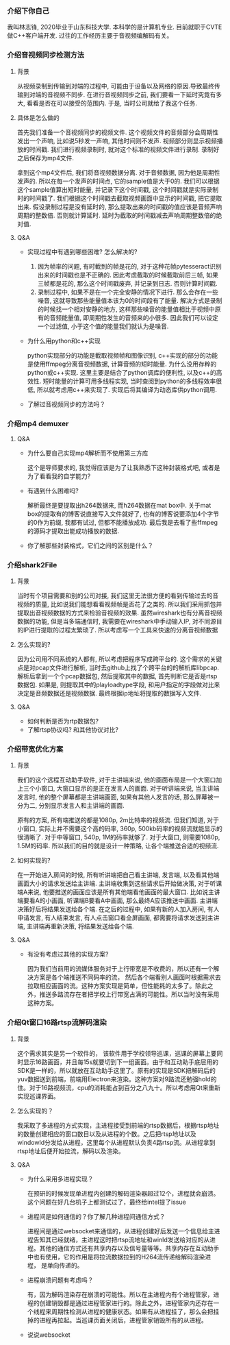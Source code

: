 ### 介绍下你自己

我叫林志锋, 2020毕业于山东科技大学. 本科学的是计算机专业.  目前就职于CVTE做C++客户端开发. 过往的工作经历主要于音视频编解码有关。



### 介绍音视频同步检测方法

1. 背景

   从视频录制到传输到对端的过程中, 可能由于设备以及网络的原因.导致最终传输到对端的音视频不同步.  在进行音视频同步之前, 我们要看一下延时究竟有多大, 看看是否在可以接受的范围内. 于是, 当时公司就给了我这个任务. 

2. 具体是怎么做的

   首先我们准备一个音视频同步的视频文件. 这个视频文件的音频部分会周期性发出一个声响, 比如说5秒发一声响, 其他时间则不发声. 视频部分则显示视频播放的时间戳. 我们进行视频录制时, 就对这个标准的视频文件进行录制. 录制好之后保存为mp4文件. 

   拿到这个mp4文件后, 我们将音视频数据分离. 对于音频数据, 因为他是周期性发声的. 所以在每一个发声的时间点, 它的sample值是大于0的. 我们可以根据这个sample值算出短时能量, 并记录下这个时间戳, 这个时间戳就是实际录制时的时间戳了. 我们根据这个时间戳去截取视频画面中显示的时间戳, 把它提取出来. 假设录制过程是没有延时的, 那么提取出来的时间戳的值应该是音频声响周期的整数倍. 否则就计算延时. 延时为截取的时间戳减去声响周期整数倍的绝对值.
   
3. Q&A

   * 实现过程中有遇到哪些困难? 怎么解决的?
   
     1. 因为帧率的问题, 有时截到的帧是花的, 对于这种花帧pytesseract识别出来的时间戳也是不正确的. 因此考虑截取的时候截取前后三帧, 如果三帧都是花的, 那么这个时间戳废弃, 并记录到日志. 否则计算时间戳.
     2. 录制过程中, 如果不是在一个完全安静的情况下进行. 那么会存在一些噪音, 这就导致那些能量值本该为0的时间段有了能量. 解决方式是录制的时候找一个相对安静的地方, 这样那些噪音的能量值相比于视频中原有的音频能量值, 即周期性发生的音频来的小很多. 因此我们可以设定一个过滤值, 小于这个值的能量我们就认为是噪音. 
   
   * 为什么用python和c++实现
   
     python实现部分的功能是截取视频帧和图像识别, c++实现的部分的功能是使用ffmpeg分离音视频数据, 计算音频的短时能量. 为什么没用存粹的python或c++实现. 这里主要是结合了python调库的便利性, 以及c++的高效性. 短时能量的计算可用多线程实现, 当时查阅到python的多线程效率很低, 所以就考虑用c++来实现了. 实现后将其编译为动态库供python调用.
     
   * 了解过音视频同步的方法吗？



### 介绍mp4 demuxer

1. Q&A

   * 为什么要自己实现mp4解析而不使用第三方库

     这个是导师要求的, 我觉得应该是为了让我熟悉下这种封装格式吧, 或者是为了看看我的自学能力? 

   * 有遇到什么困难吗?

     解析最终是要提取出h264数据来, 而h264数据在mat box中. 关于mat box的提取有的博客说直接写入文件就好了, 也有的博客说要添加4个字节的0作为前缀, 我都有试过, 但都不能播放成功. 最后我是去看了些ffmpeg的源码才提取出能成功播放的数据.
     
   * 你了解那些封装格式，它们之间的区别是什么？



### 介绍shark2File

1. 背景

   当时有个项目需要和别的公司对接, 我们这里无法很方便的看到传输过去的音视频的质量, 比如说我们能想看看视频帧是否花了之类的. 所以我们采用抓包并提取出音视频数据的方式来检验音视频的效果. 虽然wireshark也有分离音视频数据的功能, 但是当多端通信时, 我需要在wireshark中手动输入IP, 对不同源目的IP进行提取的过程太繁琐了. 所以考虑写一个工具来快速的分离音视频数据

2. 怎么实现的?

   因为公司用不同系统的人都有, 所以考虑把程序写成跨平台的. 这个需求的关键点是对pcap文件进行解析, 当时去github上找了个跨平台的的解析库libpcap. 解析后拿到一个个pcap数据包, 然后提取其中的数据, 首先判断它是否是rtsp数据包. 如果是, 则提取其中的playloadtype字段, 和用户指定的字段做对比来决定是音频数据还是视频数据. 最终根据ip地址将提取的数据写入文件.

3. Q&A

   * 如何判断是否为rtp数据包?
   * 了解rtsp协议吗? 和其他协议对比?



### 介绍带宽优化方案

1. 背景

   我们的这个远程互动助手软件, 对于主讲端来说, 他的画面布局是一个大窗口加上三个小窗口, 大窗口显示的是正在发言人的画面. 对于听讲端来说, 当主讲端发言时, 他的整个屏幕都是主讲端画面, 如果有其他人发言的话, 那么屏幕被一分为二, 分别显示发言人和主讲端的画面. 

   原有的方案, 所有端推送的都是1080p, 2m比特率的视频流. 但我们知道, 对于小窗口, 实际上并不需要这个高的码率, 360p, 500kb码率的视频流就能显示的很清晰了. 对于中等窗口, 540p, 1M的码率就够了. 对于大窗口, 则需要1080p, 1.5M的码率. 所以我们的目的就是设计一种策略, 让各个端推送合适的视频流.

2. 如何实现的?

   在一开始进入房间的时候, 所有听讲端把自己看主讲端, 发言端, 以及看其他端画面大小的请求发送给主讲端. 主讲端收集到这些请求后开始做决策, 对于听课端A来说, 他要推送的画面应该是所有其他端看他画面的最大窗口. 比如说主讲端要看A的小画面, 听课端B要看A中画面, 那么最终A应该推送中画面. 主讲端决策好后将结果发送给各个端. 在之后的过程中, 如果有新的人加入房间, 有人申请发言, 有人结束发言, 有人点击窗口看全屏画面, 都需要将请求发送到主讲端, 主讲端再重新决策, 将结果发送给各个端. 

3. Q&A

   * 有没有考虑过其他的实现方案?

     因为我们当前用的流媒体服务对于上行带宽是不收费的，所以还有一个解决方案是各个端推送不同码率的流， 然后各个端看别人画面时根据需求去拉取相应画面的流。这种方案实现是简单，但性能耗的太多了。除此之外，推送多路流存在者把学校上行带宽占满的可能性。所以当时没有采用这种方案。
    
     

### 介绍Qt窗口16路rtsp流解码渲染

1. 背景

   这个需求其实是另一个软件的， 该软件用于学校领导巡课，巡课的屏幕上要同时显示16路画面，并且每15s就要切到下一组画面。由于和互动助手底层用的SDK是一样的，所以就放在互动助手这里了。原有的实现是SDK把解码后的yuv数据送到前端，前端用Electron来渲染。这种方案对9路流还勉强hold的住。对于16路视频流，cpu的消耗能占到百分之八九十。所以考虑用Qt来重新实现巡课界面。

2. 怎么实现的？

   我采取了多进程的方式实现，主进程接受到前端的rtsp数据后，根据rtsp地址的数量创建相应的窗口数目以及从进程的个数。之后把rtsp地址以及windowId分发给从进程，这里每个从进程默认负责4路rtsp流。从进程拿到rtsp地址后便开始拉流，解码以及渲染。

3. Q&A

   * 为什么采用多进程实现？

     在预研的时候发现单进程内创建的解码渲染器超过12个，进程就会崩溃。这个问题在好几台机子上都测试过了，最终给intel提了issue

   * 进程间是如何通信的？你了解几种进程间通信方式？

     进程间是通过websocket来通信的，从进程创建好后发送一个信息给主进程告知其已经就绪，主进程这时把rtsp流地址和winId发送给对应的从进程。其他的通信方式还有共享内存以及信号量等等。共享内存在互动助手中也有使用，它的作用是将拉流数据拉到的H264流传递给解码渲染进程， 是单向传递的。

   * 进程崩溃问题有考虑吗？

     有，因为解码渲染存在崩溃的可能性。所以在主进程内有个进程管家，进程的创建销毁都是通过进程管家进行的。除此之外，进程管家内还存在一个线程来周期性检测从进程的健康状态。如果有从进程挂了，那么会把挂掉的进程再拉起。当巡课页面关闭后，进程管家销毁所有的从进程。

   * 说说websocket

   





